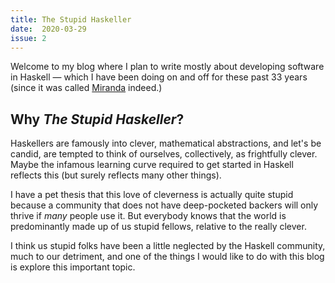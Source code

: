 ```yaml
---
title: The Stupid Haskeller
date:  2020-03-29
issue: 2
---
```


Welcome to my blog where I plan to write mostly about developing software in
Haskell &mdash; which I have been doing on and off for these past 33 years
(since it was called
[Miranda](https://en.wikipedia.org/wiki/Miranda_(programming_language)) indeed.)


## Why <i>The Stupid Haskeller</i>?

Haskellers are famously into clever, mathematical abstractions, and let's be
candid, are tempted to think of ourselves, collectively, as frightfully
clever. Maybe the infamous learning curve required to get started in
Haskell reflects this (but surely reflects many other things).

I have a pet thesis that this love of cleverness is actually quite stupid
because a community that does not have deep-pocketed backers will only thrive if
_many_ people use it. But everybody knows that the world is predominantly made
up of us stupid fellows, relative to the really clever.

I think us stupid folks have been a little neglected by the Haskell community,
much to our detriment, and one of the things I would like to do with this blog
is explore this important topic.
